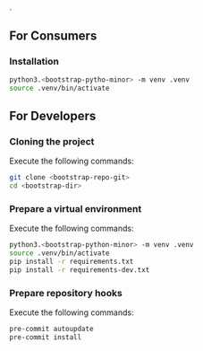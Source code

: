 # <bootstrap-title>

<bootstrap-description>.

## For Consumers

### Installation

```bash
python3.<bootstrap-pytho-minor> -m venv .venv
source .venv/bin/activate
```

## For Developers

### Cloning the project

Execute the following commands:
```bash
git clone <bootstrap-repo-git>
cd <bootstrap-dir>
```

### Prepare a virtual environment

Execute the following commands:
```bash
python3.<bootstrap-python-minor> -m venv .venv
source .venv/bin/activate
pip install -r requirements.txt
pip install -r requirements-dev.txt
```

### Prepare repository hooks

Execute the following commands:
```bash
pre-commit autoupdate
pre-commit install
```
